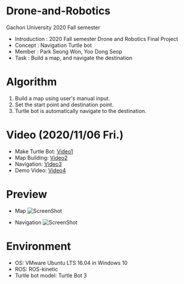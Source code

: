 # Drone-and-Robotics
Gachon University 2020 Fall semester

* Introduction : 2020 Fall semester Drone and Robotics Final Project
* Concept : Navigation Turtle bot
* Member : Park Seong Won, Yoo Dong Seop
* Task : Build a map, and navigate the destination

# Algorithm
1. Build a map using user's manual input.
2. Set the start point and destination point.
3. Turtle bot is automatically navigate to the destination.

# Video (2020/11/06 Fri.)
* Make Turtle Bot: [Video1](https://youtu.be/0MVXXRaWSxQ)
* Map Building: [Video2](https://drive.google.com/file/d/16fwgHukxxWIACBCbv5pPLArvJXH90ths/view?usp=sharing)
* Navigation: [Video3](https://drive.google.com/file/d/1qaVOjDZr-Q85A_sAbB6Edzm1jkSOOE5L/view?usp=sharing)
* Demo Video: [Video4](https://drive.google.com/file/d/1X6E-v5ac14ctKGcTruY0jHRJaVdckNnJ/view?usp=sharing)

# Preview
* Map
![ScreenShot](map.pmg)

* Navigation
![ScreenShot](navigation.jpg)

# Environment
* OS: VMware Ubuntu LTS 16.04 in Windows 10
* ROS: ROS-kinetic
* Turtle bot model: Turtle Bot 3
